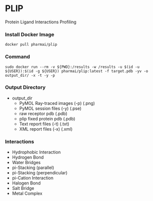 # PLIP

Protein Ligand Interactions Profiling

### Install Docker Image
```
docker pull pharmai/plip
```

### Command
```
sudo docker run --rm -v ${PWD}:/results -w /results -u $(id -u ${USER}):$(id -g ${USER}) pharmai/plip:latest -f target.pdb -yv -o output_dir/ -x -t -y -p
```

### Output Directory
- output_dir
    - PyMOL Ray-traced images (-p) (.png)
    - PyMOL session files (-y) (.pse)
    - raw receptor pdb (.pdb)
    - plip fixed protein pdb (.pdb)
    - Text report files (-t) (.txt)
    - XML report files (-x) (.xml)

### Interactions
- Hydrophobic Interaction
- Hydrogen Bond
- Water Bridges
- pi-Stacking (parallel)
- pi-Stacking (perpendicular)
- pi-Cation Interaction
- Halogen Bond
- Salt Bridge
- Metal Complex